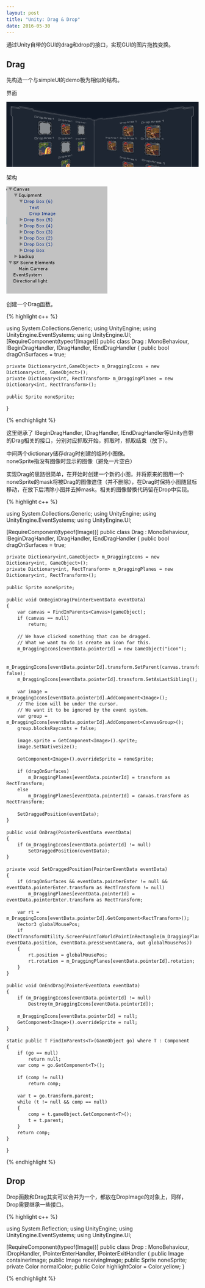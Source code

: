```yaml
---
layout: post
title: "Unity: Drag & Drop"
date: 2016-05-30
---
```


通过Unity自带的GUI的drag和drop的接口，实现GUI的图片拖拽变换。

## Drag

先构造一个与simpleUI的demo极为相似的结构。

界面

![preview](/img/Blog/20160530163146.png)

架构

![struct](/img/Blog/20160530164647.png)

创建一个Drag函数。

{% highlight c++ %}

using System.Collections.Generic;
using UnityEngine;
using UnityEngine.EventSystems;
using UnityEngine.UI;
[RequireComponent(typeof(Image))]
public class Drag : MonoBehaviour, IBeginDragHandler, IDragHandler, IEndDragHandler
{
    public bool dragOnSurfaces = true;

    private Dictionary<int,GameObject> m_DraggingIcons = new Dictionary<int, GameObject>();
    private Dictionary<int, RectTransform> m_DraggingPlanes = new Dictionary<int, RectTransform>();

    public Sprite noneSprite;

}

{% endhighlight %}

这里继承了 IBeginDragHandler, IDragHandler, IEndDragHandler等Unity自带的Drag相关的接口，分别对应抓取开始，抓取时，抓取结束（放下）。

中间两个dictionary储存drag时创建的临时小图像。  
noneSprite指没有图像时显示的图像（避免一片空白）  

实现Drag的思路很简单，在开始时创建一个新的小图，并将原来的图用一个noneSprite的mask将被Drag的图像遮住（并不删除），在Drag时保持小图随鼠标移动，在放下后清除小图并去掉mask。相关的图像替换代码留在Drop中实现。  

{% highlight c++ %}

using System.Collections.Generic;
using UnityEngine;
using UnityEngine.EventSystems;
using UnityEngine.UI;

[RequireComponent(typeof(Image))]
public class Drag : MonoBehaviour, IBeginDragHandler, IDragHandler, IEndDragHandler
{
    public bool dragOnSurfaces = true;

    private Dictionary<int,GameObject> m_DraggingIcons = new Dictionary<int, GameObject>();
    private Dictionary<int, RectTransform> m_DraggingPlanes = new Dictionary<int, RectTransform>();

    public Sprite noneSprite;

    public void OnBeginDrag(PointerEventData eventData)
    {
        var canvas = FindInParents<Canvas>(gameObject);
        if (canvas == null)
            return;

        // We have clicked something that can be dragged.
        // What we want to do is create an icon for this.
        m_DraggingIcons[eventData.pointerId] = new GameObject("icon");

        m_DraggingIcons[eventData.pointerId].transform.SetParent(canvas.transform, false);
        m_DraggingIcons[eventData.pointerId].transform.SetAsLastSibling();

        var image = m_DraggingIcons[eventData.pointerId].AddComponent<Image>();
        // The icon will be under the cursor.
        // We want it to be ignored by the event system.
        var group = m_DraggingIcons[eventData.pointerId].AddComponent<CanvasGroup>();
        group.blocksRaycasts = false;

        image.sprite = GetComponent<Image>().sprite;
        image.SetNativeSize();

        GetComponent<Image>().overrideSprite = noneSprite;

        if (dragOnSurfaces)
            m_DraggingPlanes[eventData.pointerId] = transform as RectTransform;
        else
            m_DraggingPlanes[eventData.pointerId] = canvas.transform as RectTransform;

        SetDraggedPosition(eventData);
    }

    public void OnDrag(PointerEventData eventData)
    {
        if (m_DraggingIcons[eventData.pointerId] != null)
            SetDraggedPosition(eventData);
    }

    private void SetDraggedPosition(PointerEventData eventData)
    {
        if (dragOnSurfaces && eventData.pointerEnter != null && eventData.pointerEnter.transform as RectTransform != null)
            m_DraggingPlanes[eventData.pointerId] = eventData.pointerEnter.transform as RectTransform;

        var rt = m_DraggingIcons[eventData.pointerId].GetComponent<RectTransform>();
        Vector3 globalMousePos;
        if (RectTransformUtility.ScreenPointToWorldPointInRectangle(m_DraggingPlanes[eventData.pointerId], eventData.position, eventData.pressEventCamera, out globalMousePos))
        {
            rt.position = globalMousePos;
            rt.rotation = m_DraggingPlanes[eventData.pointerId].rotation;
        }
    }

    public void OnEndDrag(PointerEventData eventData)
    {
        if (m_DraggingIcons[eventData.pointerId] != null)
            Destroy(m_DraggingIcons[eventData.pointerId]);

        m_DraggingIcons[eventData.pointerId] = null;
        GetComponent<Image>().overrideSprite = null;
    }

    static public T FindInParents<T>(GameObject go) where T : Component
    {
        if (go == null)
            return null;
        var comp = go.GetComponent<T>();

        if (comp != null)
            return comp;

        var t = go.transform.parent;
        while (t != null && comp == null)
        {
            comp = t.gameObject.GetComponent<T>();
            t = t.parent;
        }
        return comp;
    }
}

{% endhighlight %}

## Drop

Drop函数和Drag其实可以合并为一个，都放在DropImage的对象上，同样，Drop需要继承一些接口。

{% highlight c++ %}

using System.Reflection;
using UnityEngine;
using UnityEngine.EventSystems;
using UnityEngine.UI;

[RequireComponent(typeof(Image))]
public class Drop : MonoBehaviour, IDropHandler, IPointerEnterHandler, IPointerExitHandler
{
    public Image containerImage;
    public Image receivingImage;
    public Sprite noneSprite;
    private Color normalColor;
    public Color highlightColor = Color.yellow;
}

{% endhighlight %}

